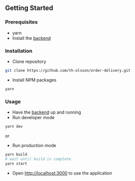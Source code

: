 ## Getting Started

### Prerequisites
- yarn
- Install the [backend](https://github.com/th-olsson/order-delivery-backend)

### Installation
- Clone repository
```bash
git clone https://github.com/th-olsson/order-delivery.git
```

- Install NPM packages
```bash
yarn
```

### Usage
- Have the [backend](https://github.com/th-olsson/order-delivery-backend) up and running
- Run developer mode
```bash
yarn dev
```
or
- Run production mode
```bash
yarn build
# wait until build is complete
yarn start
```

- Open [http://localhost:3000](http://localhost:3000) to use the application
